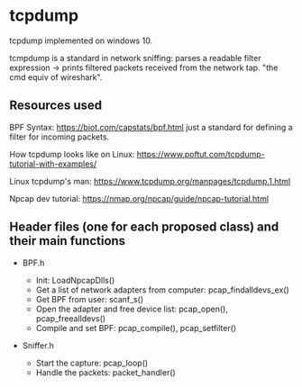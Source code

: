 # tcpdump
tcpdump implemented on windows 10.

tcmpdump is a standard in network sniffing: parses a readable filter expression -> prints filtered packets received from the network tap. "the cmd equiv of wireshark".

Resources used
-

BPF Syntax: https://biot.com/capstats/bpf.html just a standard for defining a filter for incoming packets.

How tcpdump looks like on Linux: https://www.poftut.com/tcpdump-tutorial-with-examples/

Linux tcpdump's man: https://www.tcpdump.org/manpages/tcpdump.1.html

Npcap dev tutorial: https://nmap.org/npcap/guide/npcap-tutorial.html


Header files (one for each proposed class) and their main functions
-

- BPF.h
  - Init: LoadNpcapDlls()
  - Get a list of network adapters from computer: pcap_findalldevs_ex()
  - Get BPF from user: scanf_s()
  - Open the adapter and free device list: pcap_open(), pcap_freealldevs()
  - Compile and set BPF: pcap_compile(), pcap_setfilter()
  
- Sniffer.h
  - Start the capture: pcap_loop()
  - Handle the packets: packet_handler()
